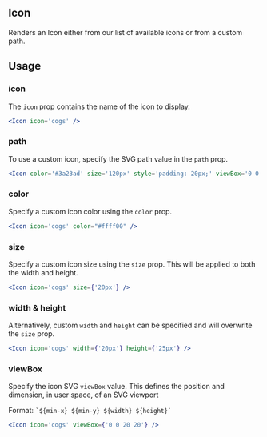 ## Icon

Renders an Icon either from our list of available icons or from a custom path. 

## Usage

### icon
The `icon` prop contains the name of the icon to display. 

``` jsx
<Icon icon='cogs' />
```


### path
To use a custom icon, specify the SVG path value in the `path` prop.

``` jsx
<Icon color='#3a23ad' size='120px' style='padding: 20px;' viewBox='0 0 70 70' path='M12.9,13.8C12.9,13.8,12.9,13.8,12.9,13.8c-0.1,0.1-0.3,0.2-0.5,0.2C4.5,17.9,1.9,28.8,6.6,38.5l28.6-13.8 c0,0,0,0,0,0c0.2-0.1,0.3-0.1,0.5-0.2C43.5,20.6,46.2,9.7,41.5,0L12.9,13.8zM8.6,42.1C8.6,42.1,8.6,42.1,8.6,42.1c-0.1,0.1-0.3,0.1-0.5,0.2C0.3,46.1-2.4,57,2.3,66.7l28.6-13.8 c0,0,0,0,0,0c0.2-0.1,0.3-0.1,0.5-0.2c7.9-3.8,10.5-14.8,5.8-24.4L8.6,42.1z' />
```

### color
Specify a custom icon color using the `color` prop.

``` jsx
<Icon icon='cogs' color="#ffff00" />
```

### size
Specify a custom icon size using the `size` prop. This will be applied to both the width and height.

``` jsx
<Icon icon='cogs' size={'20px'} />
```

### width & height
Alternatively, custom `width` and `height` can be specified and will overwrite the `size` prop.

``` jsx
<Icon icon='cogs' width={'20px'} height={'25px'} />
```

### viewBox
Specify the icon SVG `viewBox` value. This defines the position and dimension, in user space, of an SVG viewport

Format: `` `${min-x} ${min-y} ${width} ${height}` ``

``` jsx
<Icon icon='cogs' viewBox={'0 0 20 20'} />
```
